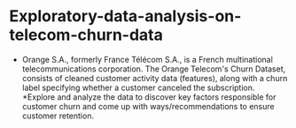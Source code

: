 # Exploratory-data-analysis-on-telecom-churn-data
* Orange S.A., formerly France Télécom S.A., is a French multinational telecommunications corporation.
The Orange Telecom's Churn Dataset, consists of cleaned customer activity data (features), along with a churn label specifying whether a customer canceled the subscription.
*Explore and analyze the data to discover key factors responsible for customer churn and come up with ways/recommendations to ensure customer retention.
